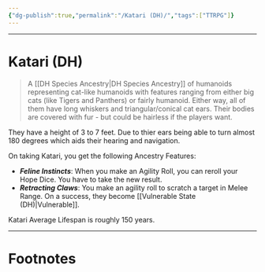 ```yaml
---
{"dg-publish":true,"permalink":"/Katari (DH)/","tags":["TTRPG"]}
---
```



---
# Katari (DH)
> A [[DH Species Ancestry\|DH Species Ancestry]] of humanoids representing cat-like humanoids with features ranging from either big cats (like Tigers and Panthers) or fairly humanoid. Either way, all of them have long whiskers and triangular/conical cat ears. Their bodies are covered with fur - but could be hairless if the players want. 

They have a height of 3 to 7 feet. Due to thier ears being able to turn almost 180 degrees which aids their hearing and navigation.

On taking Katari, you get the following Ancestry Features:
- ***Feline Instincts***: When you make an Agility Roll, you can reroll your Hope Dice. You have to take the new result.
- ***Retracting Claws***: You make an agility roll to scratch a target in Melee Range. On a success, they become [[Vulnerable State (DH)\|Vulnerable]].

Katari Average Lifespan is roughly 150 years.

---
# Footnotes